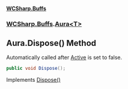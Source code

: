 #### [WCSharp.Buffs](README.md 'README')
### [WCSharp.Buffs](WCSharp.Buffs.md 'WCSharp.Buffs').[Aura&lt;T&gt;](WCSharp.Buffs.Aura_T_.md 'WCSharp.Buffs.Aura<T>')

## Aura<T>.Dispose() Method

Automatically called after [Active](../WCSharp.Events/WCSharp.Events.IPeriodicDisposableAction.Active.md 'WCSharp.Events.IPeriodicDisposableAction.Active') is set to false.

```csharp
public void Dispose();
```

Implements [Dispose()](../WCSharp.Events/WCSharp.Events.IPeriodicDisposableAction.Dispose().md 'WCSharp.Events.IPeriodicDisposableAction.Dispose')